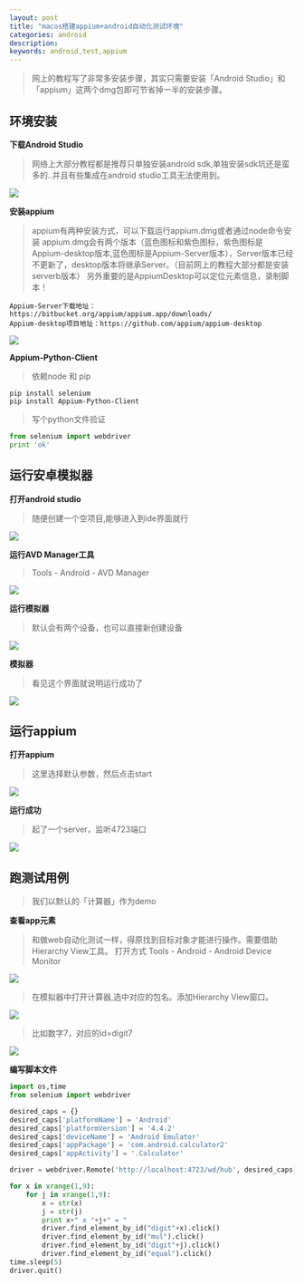 ```yaml
---
layout: post
title: "macos搭建appium+android自动化测试环境"
categories: android
description: 
keywords: android,test,appium
---
```


> 网上的教程写了非常多安装步骤，其实只需要安装「Android Studio」和「appium」这两个dmg包即可节省掉一半的安装步骤。

## 环境安装

**下载Android Studio**

> 网络上大部分教程都是推荐只单独安装android sdk,单独安装sdk坑还是蛮多的..并且有些集成在android studio工具无法使用到。 

![](http://www.xiaocai.name/uploads/201711/15095480678841.jpg)

**安装appium**

> appium有两种安装方式，可以下载运行appium.dmg或者通过node命令安装
> appium.dmg会有两个版本（蓝色图标和紫色图标，紫色图标是Appium-desktop版本,蓝色图标是Appium-Server版本），Server版本已经不更新了，desktop版本将继承Server。（目前网上的教程大部分都是安装serverb版本）
> 另外重要的是AppiumDesktop可以定位元素信息，录制脚本！

```
Appium-Server下载地址：https://bitbucket.org/appium/appium.app/downloads/
Appium-desktop项目地址：https://github.com/appium/appium-desktop
```

![](http://www.xiaocai.name/uploads/201711/15095480855461.jpg)


**Appium-Python-Client**

> 依赖node 和 pip

```
pip install selenium
pip install Appium-Python-Client
```

> 写个python文件验证

```python
from selenium import webdriver
print 'ok'
```

## 运行安卓模拟器

**打开android studio**

> 随便创建一个空项目,能够进入到ide界面就行

![](http://www.xiaocai.name/uploads/201711/15095498789200.jpg)

**运行AVD Manager工具**

> Tools - Android - AVD Manager

![](http://www.xiaocai.name/uploads/201711/15095499761401.jpg)

**运行模拟器**

> 默认会有两个设备，也可以直接新创建设备

![](http://www.xiaocai.name/uploads/201711/15095501129264.jpg)

**模拟器**

> 看见这个界面就说明运行成功了

![](http://www.xiaocai.name/uploads/201711/15095502734609.jpg)


## 运行appium

**打开appium**

> 这里选择默认参数，然后点击start

![](http://www.xiaocai.name/uploads/201711/15095503762294.jpg)

**运行成功**

> 起了一个server，监听4723端口

![](http://www.xiaocai.name/uploads/201711/15095504239243.jpg)


## 跑测试用例

> 我们以默认的「计算器」作为demo

**查看app元素**

> 和做web自动化测试一样，得原找到目标对象才能进行操作。需要借助Hierarchy View工具。
> 打开方式  Tools - Android - Android Device Monitor

![](http://www.xiaocai.name/uploads/201711/15095506725773.jpg)

> 在模拟器中打开计算器,选中对应的包名。添加Hierarchy View窗口。

![](http://www.xiaocai.name/uploads/201711/15095508655842.jpg)

> 比如数字7，对应的id=digit7

![](http://www.xiaocai.name/uploads/201711/15095511220342.jpg)


**编写脚本文件**

```python
import os,time
from selenium import webdriver

desired_caps = {}
desired_caps['platformName'] = 'Android'
desired_caps['platformVersion'] = '4.4.2'
desired_caps['deviceName'] = 'Android Emulator'
desired_caps['appPackage'] = 'com.android.calculator2'
desired_caps['appActivity'] = '.Calculator'

driver = webdriver.Remote('http://localhost:4723/wd/hub', desired_caps)

for x in xrange(1,9):
    for j in xrange(1,9):
        x = str(x)
        j = str(j)
        print x+" x "+j+" = "
        driver.find_element_by_id("digit"+x).click()
        driver.find_element_by_id("mul").click()
        driver.find_element_by_id("digit"+j).click()
        driver.find_element_by_id("equal").click()
time.sleep(5)
driver.quit()
```
